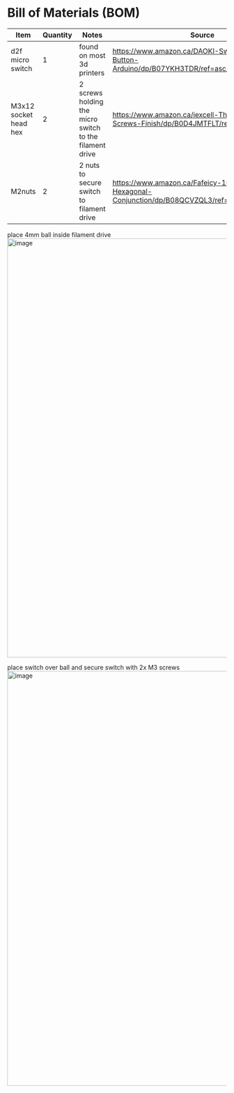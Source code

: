 # Bill of Materials (BOM)

 Item    | Quantity | Notes | Source
 ----   | -------- | ------ | -----
d2f micro switch | 1 | found on most 3d printers | https://www.amazon.ca/DAOKI-Switch-Momentary-Button-Arduino/dp/B07YKH3TDR/ref=asc_df_B07YKH3TDR/?
M3x12 socket head hex | 2 | 2 screws holding the micro switch to the filament drive | https://www.amazon.ca/iexcell-Thread-Socket-Screws-Finish/dp/B0D4JMTFLT/ref=sr_1_9?
M2nuts | 2 | 2 nuts to secure switch to filament drive | https://www.amazon.ca/Fafeicy-100pcs-Din934-Hexagonal-Conjunction/dp/B08QCVZQL3/ref=sr_1_3_sspa?





place 4mm ball inside filament drive
<img width="962" alt="image" src="https://github.com/user-attachments/assets/32ba3ec8-6e5a-4902-9dc4-c4b43fcfb92a" />

place switch over ball and secure switch with 2x M3 screws
<img width="952" alt="image" src="https://github.com/user-attachments/assets/461d6bcb-844b-446a-807b-30ddb77ac11d" />



